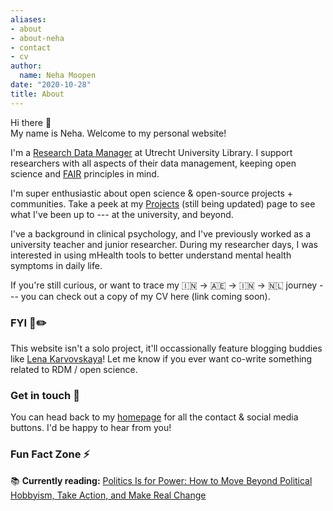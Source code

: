 ```yaml
---
aliases:
- about
- about-neha
- contact
- cv
author:
  name: Neha Moopen
date: "2020-10-28"
title: About
---
```


Hi there :wave:  
My name is Neha. Welcome to my personal website!

I'm a [Research Data Manager](https://www.uu.nl/en/research/research-data-management) at Utrecht University Library. I support researchers with all aspects of their data management, keeping open science and [FAIR](https://www.force11.org/group/fairgroup/fairprinciples) principles in mind.

I'm super enthusiastic about open science & open-source projects + communities. Take a peek at my [Projects](https://nehamoopen.netlify.app/projects/) (still being updated) page to see what I've been up to --- at the university, and beyond.

I've a background in clinical psychology, and I've previously worked as a university teacher and junior researcher. During my researcher days, I was interested in using mHealth tools to better understand mental health symptoms in daily life.

If you're still curious, or want to trace my :india: -\> :united_arab_emirates: -\> :india: -\> :netherlands: journey --- you can check out a copy of my CV here (link coming soon).

### FYI 👯✏️ 

This website isn't a solo project, it'll occassionally feature blogging buddies like [Lena Karvovskaya](https://twitter.com/LangData)! Let me know if you ever want co-write something related to RDM / open science.

### Get in touch :speech_balloon:

You can head back to my [homepage](https://nehamoopen.netlify.app/) for all the contact & social media buttons. I'd be happy to hear from you!

### Fun Fact Zone :zap:

:books: **Currently reading:** [Politics Is for Power: How to Move Beyond Political Hobbyism, Take Action, and Make Real Change](https://www.simonandschuster.com/books/Politics-Is-for-Power/Eitan-Hersh/9781982116798)
